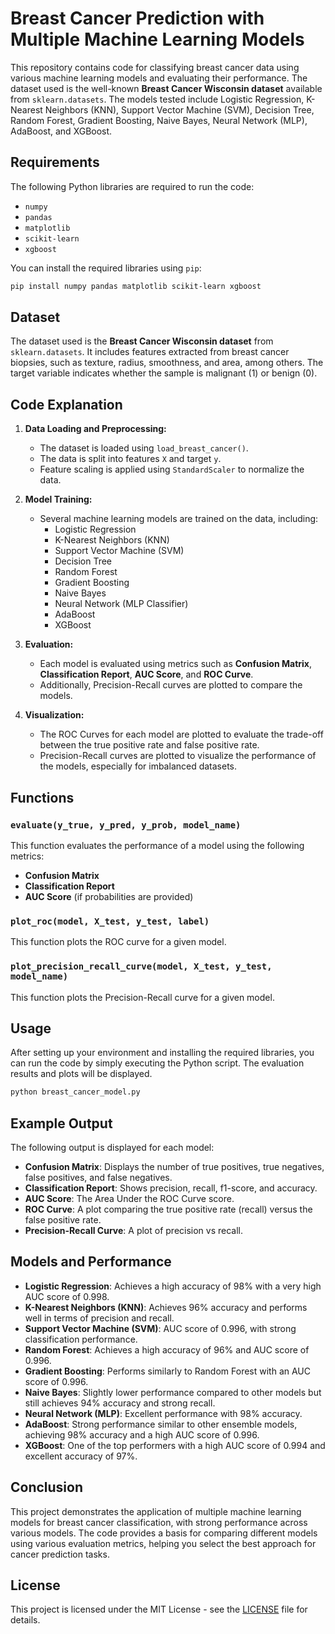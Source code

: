# Breast Cancer Prediction with Multiple Machine Learning Models

This repository contains code for classifying breast cancer data using various machine learning models and evaluating their performance. The dataset used is the well-known **Breast Cancer Wisconsin dataset** available from `sklearn.datasets`. The models tested include Logistic Regression, K-Nearest Neighbors (KNN), Support Vector Machine (SVM), Decision Tree, Random Forest, Gradient Boosting, Naive Bayes, Neural Network (MLP), AdaBoost, and XGBoost.

## Requirements

The following Python libraries are required to run the code:

- `numpy`
- `pandas`
- `matplotlib`
- `scikit-learn`
- `xgboost`

You can install the required libraries using `pip`:

```bash
pip install numpy pandas matplotlib scikit-learn xgboost
```

## Dataset

The dataset used is the **Breast Cancer Wisconsin dataset** from `sklearn.datasets`. It includes features extracted from breast cancer biopsies, such as texture, radius, smoothness, and area, among others. The target variable indicates whether the sample is malignant (1) or benign (0).

## Code Explanation

1. **Data Loading and Preprocessing:**
   - The dataset is loaded using `load_breast_cancer()`.
   - The data is split into features `X` and target `y`.
   - Feature scaling is applied using `StandardScaler` to normalize the data.

2. **Model Training:**
   - Several machine learning models are trained on the data, including:
     - Logistic Regression
     - K-Nearest Neighbors (KNN)
     - Support Vector Machine (SVM)
     - Decision Tree
     - Random Forest
     - Gradient Boosting
     - Naive Bayes
     - Neural Network (MLP Classifier)
     - AdaBoost
     - XGBoost

3. **Evaluation:**
   - Each model is evaluated using metrics such as **Confusion Matrix**, **Classification Report**, **AUC Score**, and **ROC Curve**.
   - Additionally, Precision-Recall curves are plotted to compare the models.

4. **Visualization:**
   - The ROC Curves for each model are plotted to evaluate the trade-off between the true positive rate and false positive rate.
   - Precision-Recall curves are plotted to visualize the performance of the models, especially for imbalanced datasets.

## Functions

### `evaluate(y_true, y_pred, y_prob, model_name)`
This function evaluates the performance of a model using the following metrics:
- **Confusion Matrix**
- **Classification Report**
- **AUC Score** (if probabilities are provided)

### `plot_roc(model, X_test, y_test, label)`
This function plots the ROC curve for a given model.

### `plot_precision_recall_curve(model, X_test, y_test, model_name)`
This function plots the Precision-Recall curve for a given model.

## Usage

After setting up your environment and installing the required libraries, you can run the code by simply executing the Python script. The evaluation results and plots will be displayed.

```bash
python breast_cancer_model.py
```

## Example Output

The following output is displayed for each model:

- **Confusion Matrix**: Displays the number of true positives, true negatives, false positives, and false negatives.
- **Classification Report**: Shows precision, recall, f1-score, and accuracy.
- **AUC Score**: The Area Under the ROC Curve score.
- **ROC Curve**: A plot comparing the true positive rate (recall) versus the false positive rate.
- **Precision-Recall Curve**: A plot of precision vs recall.

## Models and Performance

- **Logistic Regression**: Achieves a high accuracy of 98% with a very high AUC score of 0.998.
- **K-Nearest Neighbors (KNN)**: Achieves 96% accuracy and performs well in terms of precision and recall.
- **Support Vector Machine (SVM)**: AUC score of 0.996, with strong classification performance.
- **Random Forest**: Achieves a high accuracy of 96% and AUC score of 0.996.
- **Gradient Boosting**: Performs similarly to Random Forest with an AUC score of 0.996.
- **Naive Bayes**: Slightly lower performance compared to other models but still achieves 94% accuracy and strong recall.
- **Neural Network (MLP)**: Excellent performance with 98% accuracy.
- **AdaBoost**: Strong performance similar to other ensemble models, achieving 98% accuracy and a high AUC score of 0.996.
- **XGBoost**: One of the top performers with a high AUC score of 0.994 and excellent accuracy of 97%.

## Conclusion

This project demonstrates the application of multiple machine learning models for breast cancer classification, with strong performance across various models. The code provides a basis for comparing different models using various evaluation metrics, helping you select the best approach for cancer prediction tasks.

## License

This project is licensed under the MIT License - see the [LICENSE](LICENSE) file for details.
